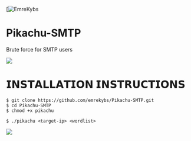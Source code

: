 [![EmreKybs](https://img.shields.io/badge/MadeBy-EmreKybs-yellow)
# Pikachu-SMTP
Brute force for SMTP users

<img src="https://github.com/emrekybs/Pikachu-SMTP/blob/main/icegif-5810.gif">

# 𝗜𝗡𝗦𝗧𝗔𝗟𝗟𝗔𝗧𝗜𝗢𝗡 𝗜𝗡𝗦𝗧𝗥𝗨𝗖𝗧𝗜𝗢𝗡𝗦

    $ git clone https://github.com/emrekybs/Pikachu-SMTP.git
    $ cd Pikachu-SMTP
    $ chmod +x pikachu
    
    $ ./pikachu <target-ip> <wordlist>

<img src="https://github.com/emrekybs/Pikachu-SMTP/blob/main/1.png">
